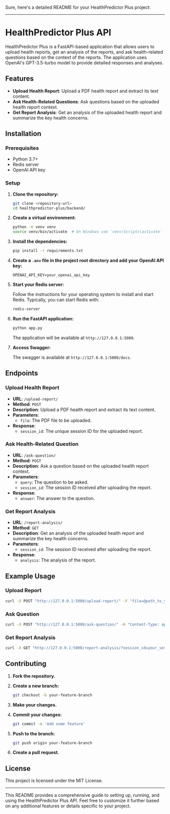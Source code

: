 Sure, here's a detailed README for your HealthPredictor Plus project:

---

# HealthPredictor Plus API

HealthPredictor Plus is a FastAPI-based application that allows users to upload health reports, get an analysis of the reports, and ask health-related questions based on the context of the reports. The application uses OpenAI's GPT-3.5-turbo model to provide detailed responses and analyses.

## Features

- **Upload Health Report**: Upload a PDF health report and extract its text content.
- **Ask Health-Related Questions**: Ask questions based on the uploaded health report context.
- **Get Report Analysis**: Get an analysis of the uploaded health report and summarize the key health concerns.

## Installation

### Prerequisites

- Python 3.7+
- Redis server
- OpenAI API key

### Setup

1. **Clone the repository:**

   ```bash
   git clone <repository-url>
   cd healthpredictor-plus/backend/
   ```

2. **Create a virtual environment:**

   ```bash
   python -m venv venv
   source venv/bin/activate  # On Windows use `venv\Scripts\activate`
   ```

3. **Install the dependencies:**

   ```bash
   pip install -r requirements.txt
   ```

4. **Create a `.env` file in the project root directory and add your OpenAI API key:**

   ```env
   OPENAI_API_KEY=your_openai_api_key
   ```

5. **Start your Redis server:**

   Follow the instructions for your operating system to install and start Redis. Typically, you can start Redis with:

   ```bash
   redis-server
   ```

6. **Run the FastAPI application:**

   ```bash
   python app.py
   ```

   The application will be available at `http://127.0.0.1:5000`.

7. **Access Swagger:**

    The swagger is available at `http://127.0.0.1:5000/docs`.


## Endpoints

### Upload Health Report

- **URL**: `/upload-report/`
- **Method**: `POST`
- **Description**: Upload a PDF health report and extract its text content.
- **Parameters**: 
  - `file`: The PDF file to be uploaded.
- **Response**: 
  - `session_id`: The unique session ID for the uploaded report.

### Ask Health-Related Question

- **URL**: `/ask-question/`
- **Method**: `POST`
- **Description**: Ask a question based on the uploaded health report context.
- **Parameters**: 
  - `query`: The question to be asked.
  - `session_id`: The session ID received after uploading the report.
- **Response**: 
  - `answer`: The answer to the question.

### Get Report Analysis

- **URL**: `/report-analysis/`
- **Method**: `GET`
- **Description**: Get an analysis of the uploaded health report and summarize the key health concerns.
- **Parameters**: 
  - `session_id`: The session ID received after uploading the report.
- **Response**: 
  - `analysis`: The analysis of the report.

## Example Usage

### Upload Report

```bash
curl -X POST "http://127.0.0.1:5000/upload-report/" -F "file=@path_to_your_report.pdf"
```

### Ask Question

```bash
curl -X POST "http://127.0.0.1:5000/ask-question/" -H "Content-Type: application/json" -d '{"query": "What are the main health concerns?", "session_id": "your_session_id"}'
```

### Get Report Analysis

```bash
curl -X GET "http://127.0.0.1:5000/report-analysis/?session_id=your_session_id"
```

## Contributing

1. **Fork the repository.**
2. **Create a new branch:**

   ```bash
   git checkout -b your-feature-branch
   ```

3. **Make your changes.**
4. **Commit your changes:**

   ```bash
   git commit -m 'Add some feature'
   ```

5. **Push to the branch:**

   ```bash
   git push origin your-feature-branch
   ```

6. **Create a pull request.**

## License

This project is licensed under the MIT License.

---

This README provides a comprehensive guide to setting up, running, and using the HealthPredictor Plus API. Feel free to customize it further based on any additional features or details specific to your project.